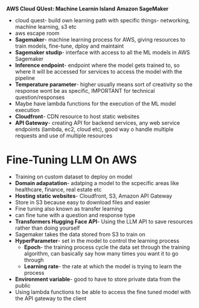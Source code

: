 **AWS Cloud QUest: Machine Learnin Island**
**Amazon SageMaker**

- cloud quest- build own learning path with specific things- networking, machine learning, s3 etc
- aws escape room
- **Sagemaker**- machine learning process for AWS, giving resources to train models, fine-tune, dploy and maintaint
- **Sagemaker studip**- interface with access to all the ML models in AWS Sagemaker
- **Inference endpoint**- endpoint where the model gets trained to, so where it will be accessed for services to access the model with the pipeline
- **Temperature parameter**- higher usually means sort of creativity so the response wont be as specific, IMPORTANT for technical question/responses
- Maybe have lambda functions for the execution of the ML  model execution
- **Cloudfront**- CDN resource to host static websites
- **API Gateway**- creating API for backend services, any web service endpoints (lambda, ec2, cloud etc), good way o handle multiple requests and use of multiple resources


# Fine-Tuning LLM On AWS
- Training on custom dataset to deploy on model
- **Domain adapatation**- adatping a model to the scpecific areas like healthcare, finance, real estate etc
- **Hosting static websites**- Cloudfront, S3, Amazon API Gateway
- Store in S3 because easy to download files and easier
- Fine tuning also known as transfer learning
- can fine tune with a question and response type
- **Transformers Hugging Face API**- Using the LLM API to save resources rather than doing yourself
- Sagemaker takes the data stored from S3 to train on
- **HyperParameter**- set in the model to control the learning process
	- **Epoch**- the training process cycle the data set through the training algorithm, can basically say how many times you want it to go through
	- **Learning rate**- the rate at which the model is trying to learn the process
- **Environment variable**- good to have to store private data from the public
- Using lambda functions to be able to access the fine tuned model with the API gateway to the client